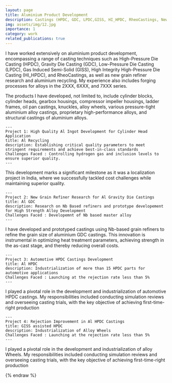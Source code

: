 ```yaml
---
layout: page
title: Aluminium Product Development
description: Castings (HPDC, GDC, LPDC,GISS, HI_HPDC, RheoCastings, New Grain Refiner Research, Al Recycling), Forgings(2XXX, 6XXX, 7XXX) 
img: assets/img/12.jpg
importance: 1
category: work
related_publications: true
---
```


I have worked extensively on aluminium product development, encompassing a range of casting techniques such as High-Pressure Die Casting (HPDC), Gravity Die Casting (GDC), Low-Pressure Die Casting (LPDC), Gas Induced Semi-Solid (GISS), High Integrity High-Pressure Die Casting (HI_HPDC), and RheoCastings, as well as new grain refiner research and aluminium recycling. My experience also includes forging processes for alloys in the 2XXX, 6XXX, and 7XXX series.

The products I have developed, not limited to, include cylinder blocks, cylinder heads, gearbox housings, compressor impeller housings, ladder frames, oil pan castings, knuckles, alloy wheels, various pressure-tight aluminium alloy castings, proprietary high-performance alloys, and structural castings of aluminium alloys.

    ---
    Project 1: High Quality Al Ingot Development for Cylinder Head Application  
    title: Al Recycling 
    description: Establishing critical quality parameters to meet stringent requirements and achieve best-in-class standards
    Challenges Faced : Controlling hydrogen gas and inclusion levels to ensure superior quality.
    ---

This development marks a significant milestone as it was a localization project in India, where we successfully tackled cost challenges while maintaining superior quality.
   
    ---
    Project 2: New Grain Refiner Research for Al Gravity Die Castings  
    title: Al GDC 
    description: Research on Nb Based refiners and prototype developement for High Strength Alloy Development 
    Challenges Faced : Developemnt of Nb based master alloy  
    ---

I have developed and prototyped castings using Nb-based grain refiners to refine the grain size of aluminium GDC castings. This innovation is instrumental in optimizing heat treatment parameters, achieving strength in the as-cast stage, and thereby reducing overall costs.

    ---
    Project 3: Automotive HPDC Castings Development 
    title: Al HPDC 
    description: Industrialization of more than 15 HPDC parts for automotive applications  
    Challenges Faced : Launching at the rejection rate less than 5%
    ---

I played a pivotal role in the development and industrialization of automotive HPDC castings. My responsibilities included conducting simulation reviews and overseeing casting trials, with the key objective of achieving first-time-right production
   
    ---
    Project 4: Rejection Improvement in Al HPDC Castings
    title: GISS assisted HPDC  
    description: Industrialization of Alloy Wheels
    Challenges Faced : Launching at the rejection rate less than 5%
    ---

I played a pivotal role in the development and industrialization of alloy Wheels. My responsibilities included conducting simulation reviews and overseeing casting trials, with the key objective of achieving first-time-right production


{% endraw %}
